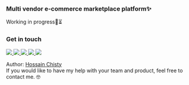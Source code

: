 ### Multi vendor e-commerce marketplace platform✨

<!-- Key Features:
Tech Stack: Python, Django
Technical Requirements:
## Test Driven Development (TDD)
Test Driven Development is a software development technique where tests are written first and then the source code is written thereafter.
## Deployment
Heroku app is already configured to this repository for *automatic deploys* from any push to the **master** branch. Create a pull request containing your respective changes and wait for merge.

## Coverage 
It is a tool used for measuring the effectiveness of tests, showing the percentage of your codebase covered by tests.
## Continuous Integration
Continuous integration automates the building, testing and deploying of applications. Software projects, whether created by a single individual or entire teams, typically use continuous integration as a hub to ensure important steps such as unit testing are automated rather than manual processes. -->

Working in progress🔨⏳

### Get in touch

<a class="header-badge" target="_blank" href="https://www.linkedin.com/in/hossainchisty/">
  <img src="https://img.shields.io/badge/style--5eba00.svg?label=LinkedIn&logo=linkedin&style=social">
</a>

<a class="header-badge" target="_blank" href="https://github.com/hossainchisty">
  <img src="https://img.shields.io/badge/style--5eba00.svg?label=Github&logo=Github&style=social">
</a>

<a class="header-badge" target="_blank" href="https://www.instagram.com/hossain.chisty/">
  <img src="https://img.shields.io/badge/style--5eba00.svg?label=Instagram&logo=Instagram&style=social">
</a>

<a class="header-badge" target="_blank" href="https://www.facebook.com/hossain.chisty11">
  <img src="https://img.shields.io/badge/style--5eba00.svg?label=Facebook&logo=Facebook&style=social">
</a>

<a class="header-badge" target="_blank" href="mailto:hossain.chisty11@gmail.com">
  <img src="https://img.shields.io/badge/style--5eba00.svg?label=Gmail&logo=Gmail&style=social">
</a>

Author:
<a href="https://www.linkedin.com/in/hossainchisty/" target="_blank">Hossain Chisty</a><br>
If you would like to have my help with your team and product, feel free to contact me. 🤓

